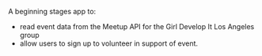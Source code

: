 A beginning stages app to:
- read event data from the Meetup API for the Girl Develop It Los Angeles group
- allow users to sign up to volunteer in support of event.
